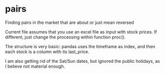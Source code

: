 # pairs
Finding pairs in the market that are about or just mean reversed

Current file assumes that you use an excel file as input with stock prices. If different, just change the processing within function proc().

The structure is very basic: pandas uses the timeframe as index, and then each stock is a column with its last_price.

I am also getting rid of the Sat/Sun dates, but ignored the public holidays, as I believe not material enough.
